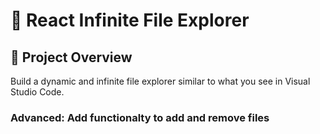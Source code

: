 # 🌟 React Infinite File Explorer

## 📁 Project Overview

Build a dynamic and infinite file explorer similar to what you see in Visual Studio Code. 

### Advanced: Add functionalty to add and remove files